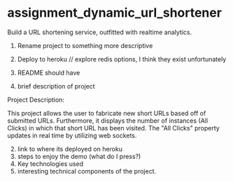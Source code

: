 # assignment_dynamic_url_shortener
Build a URL shortening service, outfitted with realtime analytics.

1. Rename project to something more descriptive

2. Deploy to heroku
// explore redis options, I think they exist unfortunately

3. README should have
1. brief description of project

Project Description:

This project allows the user to fabricate new short URLs based off of submitted URLs. Furthermore, it displays the number of instances (All Clicks) in which that short URL has been visited. The "All Clicks" property updates in real time by utilizing web sockets.


2. link to where its deployed on heroku
3. steps to enjoy the demo (what do I press?)
4. Key technologies used
5. interesting technical components of the project.
